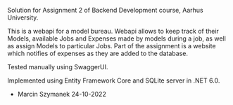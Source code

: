Solution for Assignment 2 of Backend Development course, Aarhus University.

This is a webapi for a model bureau. Webapi allows to keep track of their Models, available Jobs and Expenses made by models during a job,
as well as assign Models to particular Jobs. Part of the assignment is a website which notifies of expenses as they are added to the database. 

Tested manually using SwaggerUI.

Implemented using Entity Framework Core and SQLite server in .NET 6.0.

- Marcin Szymanek 24-10-2022
